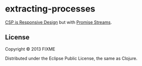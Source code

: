 # extracting-processes

[CSP is Responsive
Design](http://swannodette.github.io/2013/07/31/extracting-processes) but with
[Promise Streams](https://github.com/logaan/promise-stream).


## License

Copyright © 2013 FIXME

Distributed under the Eclipse Public License, the same as Clojure.

